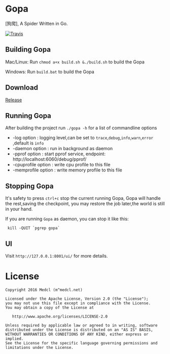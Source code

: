 # Gopa #

[狗爬], A Spider Written in Go.

[![Travis](https://travis-ci.org/medcl/gopa.svg?branch=master)](https://travis-ci.org/medcl/gopa)


## Building Gopa ##

Mac/Linux: Run `chmod a+x build.sh &./build.sh` to build the Gopa

Windows: Run `build.bat` to build the Gopa


## Download ##

[Release](https://github.com/medcl/gopa/releases)


## Running Gopa ##

After building the project run `./gopa -h` for a list of commandline options

* -log option : logging level,can be set to `trace`,`debug`,`info`,`warn`,`error` ,default is `info`
* -daemon option : run in background as daemon
* -pprof option : start pprof service, endpoint: http://localhost:6060/debug/pprof/
* -cpuprofile option : write cpu profile to this file
* -memprofile option : write memory profile to this file


## Stopping Gopa ##

It's safety to press `ctrl+c` stop the current running Gopa, Gopa will handle the rest,saving the checkpoint,
you may restore the job later,the world is still in your hand.

If you are running `Gopa` as daemon, you can stop it like this:

```
 kill -QUIT `pgrep gopa`
```

## UI

Visit `http://127.0.0.1:8001/ui/` for more details.


License
=======
    Copyright 2016 Medcl (m^medcl.net)

    Licensed under the Apache License, Version 2.0 (the "License");
    you may not use this file except in compliance with the License.
    You may obtain a copy of the License at

       http://www.apache.org/licenses/LICENSE-2.0

    Unless required by applicable law or agreed to in writing, software
    distributed under the License is distributed on an "AS IS" BASIS,
    WITHOUT WARRANTIES OR CONDITIONS OF ANY KIND, either express or implied.
    See the License for the specific language governing permissions and
    limitations under the License.
